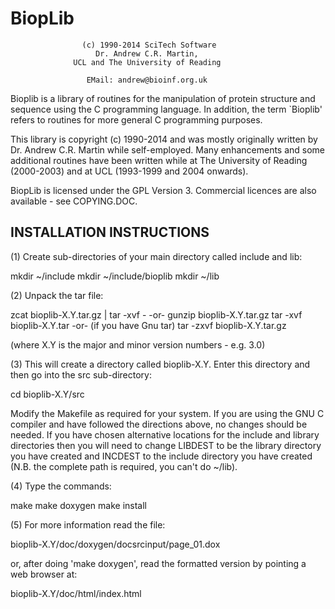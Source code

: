 
BiopLib
=======

                    (c) 1990-2014 SciTech Software
                       Dr. Andrew C.R. Martin,
                  UCL and The University of Reading

                     EMail: andrew@bioinf.org.uk



Bioplib is a library of routines for the manipulation of protein
structure and sequence using the C programming language. In addition,
the term `Bioplib' refers to routines for more general C programming
purposes.

This library is copyright (c) 1990-2014 and was mostly originally
written by Dr. Andrew C.R. Martin while self-employed. Many
enhancements and some additional routines have been written while at
The University of Reading (2000-2003) and at UCL (1993-1999 and 2004
onwards).

BiopLib is licensed under the GPL Version 3. Commercial licences are
also available - see COPYING.DOC.


INSTALLATION INSTRUCTIONS
-------------------------

(1) Create sub-directories of your main directory called include and
lib:

   mkdir ~/include
   mkdir ~/include/bioplib
   mkdir ~/lib

(2) Unpack the tar file:

   zcat bioplib-X.Y.tar.gz | tar -xvf -
-or-
   gunzip bioplib-X.Y.tar.gz
   tar -xvf bioplib-X.Y.tar
-or- (if you have Gnu tar)
   tar -zxvf bioplib-X.Y.tar.gz

(where X.Y is the major and minor version numbers - e.g. 3.0)

(3) This will create a directory called bioplib-X.Y.  Enter this
directory and then go into the src sub-directory:

   cd bioplib-X.Y/src

Modify the Makefile as required for your system. If you are using the
GNU C compiler and have followed the directions above, no changes
should be needed. If you have chosen alternative locations for the
include and library directories then you will need to change LIBDEST
to be the library directory you have created and INCDEST to the
include directory you have created (N.B. the complete path is
required, you can't do ~/lib).

(4) Type the commands:

   make 
   make doxygen
   make install

(5) For more information read the file:

   bioplib-X.Y/doc/doxygen/docsrcinput/page_01.dox

or, after doing 'make doxygen', read the formatted version by pointing
a web browser at:

   bioplib-X.Y/doc/html/index.html

